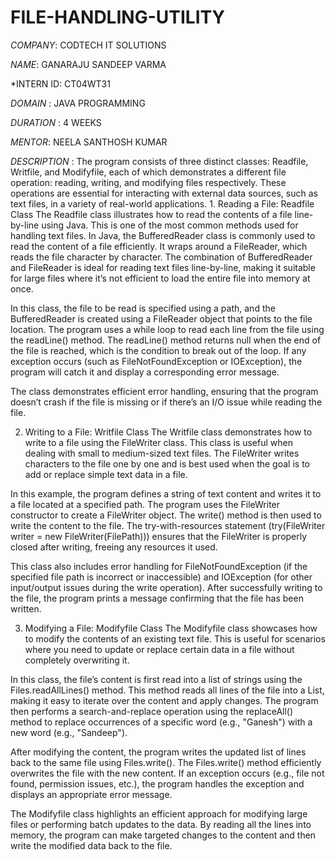 # FILE-HANDLING-UTILITY

*COMPANY*: CODTECH IT SOLUTIONS

*NAME*: GANARAJU SANDEEP VARMA

*INTERN ID: CT04WT31

*DOMAIN* : JAVA PROGRAMMING

*DURATION* : 4 WEEKS

*MENTOR*: NEELA SANTHOSH KUMAR  

*DESCRIPTION* : The program consists of three distinct classes: Readfile, Writfile, and Modifyfile, each of which demonstrates a different file operation: reading, writing, and modifying files respectively. These operations are essential for interacting with external data sources, such as text files, in a variety of real-world applications. 1. Reading a File: Readfile Class
The Readfile class illustrates how to read the contents of a file line-by-line using Java. This is one of the most common methods used for handling text files. In Java, the BufferedReader class is commonly used to read the content of a file efficiently. It wraps around a FileReader, which reads the file character by character. The combination of BufferedReader and FileReader is ideal for reading text files line-by-line, making it suitable for large files where it’s not efficient to load the entire file into memory at once.

In this class, the file to be read is specified using a path, and the BufferedReader is created using a FileReader object that points to the file location. The program uses a while loop to read each line from the file using the readLine() method. The readLine() method returns null when the end of the file is reached, which is the condition to break out of the loop. If any exception occurs (such as FileNotFoundException or IOException), the program will catch it and display a corresponding error message.

The class demonstrates efficient error handling, ensuring that the program doesn’t crash if the file is missing or if there’s an I/O issue while reading the file.

2. Writing to a File: Writfile Class
The Writfile class demonstrates how to write to a file using the FileWriter class. This class is useful when dealing with small to medium-sized text files. The FileWriter writes characters to the file one by one and is best used when the goal is to add or replace simple text data in a file.

In this example, the program defines a string of text content and writes it to a file located at a specified path. The program uses the FileWriter constructor to create a FileWriter object. The write() method is then used to write the content to the file. The try-with-resources statement (try(FileWriter writer = new FileWriter(FilePath))) ensures that the FileWriter is properly closed after writing, freeing any resources it used.

This class also includes error handling for FileNotFoundException (if the specified file path is incorrect or inaccessible) and IOException (for other input/output issues during the write operation). After successfully writing to the file, the program prints a message confirming that the file has been written.

3. Modifying a File: Modifyfile Class
The Modifyfile class showcases how to modify the contents of an existing text file. This is useful for scenarios where you need to update or replace certain data in a file without completely overwriting it.

In this class, the file’s content is first read into a list of strings using the Files.readAllLines() method. This method reads all lines of the file into a List<String>, making it easy to iterate over the content and apply changes. The program then performs a search-and-replace operation using the replaceAll() method to replace occurrences of a specific word (e.g., "Ganesh") with a new word (e.g., "Sandeep").

After modifying the content, the program writes the updated list of lines back to the same file using Files.write(). The Files.write() method efficiently overwrites the file with the new content. If an exception occurs (e.g., file not found, permission issues, etc.), the program handles the exception and displays an appropriate error message.

The Modifyfile class highlights an efficient approach for modifying large files or performing batch updates to the data. By reading all the lines into memory, the program can make targeted changes to the content and then write the modified data back to the file.

